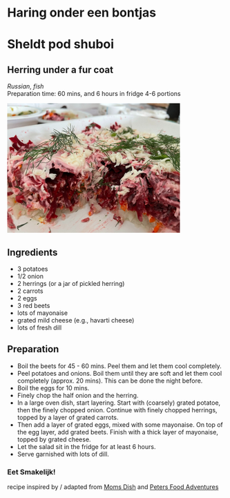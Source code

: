 # Haring onder een bontjas  
# Sheldt pod shuboi  
## Herring under a fur coat  
_Russian_, _fish_  
Preparation time: 60 mins, and 6 hours in fridge
4-6 portions

<img src="images/Herring_under_fur_coat.jpg" alt="drawing" width="400"/>  

## Ingredients
* 3 potatoes
* 1/2 onion
* 2 herrings (or a jar of pickled herring)
* 2 carrots
* 2 eggs 
* 3 red beets 
* lots of mayonaise 
* grated mild cheese (e.g., havarti cheese)
* lots of fresh dill

## Preparation
* Boil the beets for 45 - 60 mins. Peel them and let them cool completely.
* Peel potatoes and onions. Boil them until they are soft and let them cool completely (approx. 20 mins). This can be done the night before. 
* Boil the eggs for 10 mins. 
* Finely chop the half onion and the herring. 
* In a large oven dish, start layering. Start with (coarsely) grated potatoe, then the finely chopped onion. Continue with finely chopped herrings, topped by a layer of grated carrots.
* Then add a layer of grated eggs, mixed with some mayonaise. On top of the egg layer, add grated beets. Finish with a thick layer of mayonaise, topped by grated cheese. 
* Let the salad sit in the fridge for at least 6 hours. 
* Serve garnished with lots of dill. 

### Eet Smakelijk!

recipe inspired by / adapted from [Moms Dish](https://momsdish.com/recipe/132/shuba-fur-coat-salad) and [Peters Food Adventures](https://petersfoodadventures.com/2016/12/29/shuba-salad-herring-under-a-fur-coat/)
